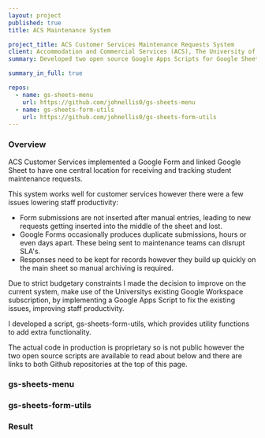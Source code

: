 ```yaml
---
layout: project
published: true
title: ACS Maintenance System

project_title: ACS Customer Services Maintenance Requests System
client: Accommodation and Commercial Services (ACS), The University of Sheffield
summary: Developed two open source Google Apps Scripts for Google Sheets for use in the University of Sheffield's Accommodation Customer Services Maintenance Requests System.

summary_in_full: true

repos:
  - name: gs-sheets-menu
    url: https://github.com/johnellis0/gs-sheets-menu
  - name: gs-sheets-form-utils
    url: https://github.com/johnellis0/gs-sheets-form-utils
---
```


### Overview

ACS Customer Services implemented a Google Form and linked Google Sheet to have one central location for receiving and tracking student maintenance requests.

This system works well for customer services however there were a few issues lowering staff productivity:
 - Form submissions are not inserted after manual entries, leading to new requests getting inserted into the middle of the sheet and lost. 
 - Google Forms occasionally produces duplicate submissions, hours or even days apart. These being sent to maintenance teams can disrupt SLA's.
 - Responses need to be kept for records however they build up quickly on the main sheet so manual archiving is required.

Due to strict budgetary constraints I made the decision to improve on the current system, make use of the Universitys existing Google Workspace subscription, by implementing a Google Apps Script to fix the existing issues, improving staff productivity.

I developed a script, gs-sheets-form-utils, which provides utility functions to add extra functionality.

The actual code in production is proprietary so is not public however the two open source scripts are available to read about below and there are links to both Github repositories at the top of this page.

### gs-sheets-menu



### gs-sheets-form-utils



### Result


